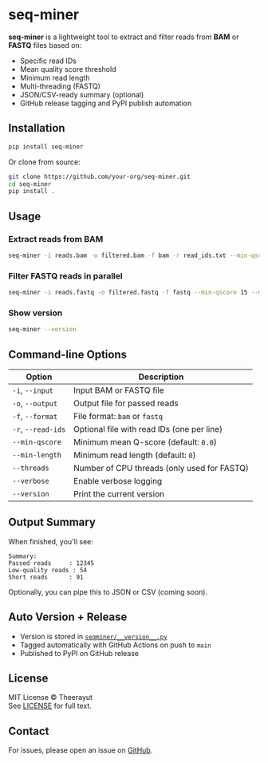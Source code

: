 # seq-miner

**seq-miner** is a lightweight tool to extract and filter reads from **BAM** or **FASTQ** files based on:

- Specific read IDs
- Mean quality score threshold
- Minimum read length
- Multi-threading (FASTQ)
- JSON/CSV-ready summary (optional)
- GitHub release tagging and PyPI publish automation


## Installation

```bash
pip install seq-miner
```

Or clone from source:

```bash
git clone https://github.com/your-org/seq-miner.git
cd seq-miner
pip install .
```


## Usage

### Extract reads from BAM

```bash
seq-miner -i reads.bam -o filtered.bam -f bam -r read_ids.txt --min-qscore 10 --min-length 200
```

### Filter FASTQ reads in parallel

```bash
seq-miner -i reads.fastq -o filtered.fastq -f fastq --min-qscore 15 --min-length 1000 --threads 4
```

### Show version

```bash
seq-miner --version
```


## Command-line Options

| Option            | Description                                          |
|-------------------|------------------------------------------------------|
| `-i`, `--input`   | Input BAM or FASTQ file                              |
| `-o`, `--output`  | Output file for passed reads                         |
| `-f`, `--format`  | File format: `bam` or `fastq`                        |
| `-r`, `--read-ids`| Optional file with read IDs (one per line)          |
| `--min-qscore`    | Minimum mean Q-score (default: `0.0`)               |
| `--min-length`    | Minimum read length (default: `0`)                  |
| `--threads`       | Number of CPU threads (only used for FASTQ)         |
| `--verbose`       | Enable verbose logging                               |
| `--version`       | Print the current version                            |


## Output Summary

When finished, you'll see:

```
Summary:
Passed reads     : 12345
Low-quality reads : 54
Short reads      : 91
```

Optionally, you can pipe this to JSON or CSV (coming soon).


## Auto Version + Release

- Version is stored in [`seqminer/__version__.py`](seqminer/__version__.py)
- Tagged automatically with GitHub Actions on push to `main`
- Published to PyPI on GitHub release

## License

MIT License © Theerayut  
See [LICENSE](LICENSE) for full text.


## Contact

For issues, please open an issue on [GitHub](https://github.com/aeiwz/seq-miner/issues).
